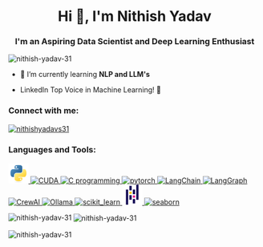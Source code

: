 <h1 align="center">Hi 👋, I'm Nithish Yadav</h1>
<h3 align="center">I'm an Aspiring Data Scientist and Deep Learning Enthusiast</h3>

<p align="left"> <img src="https://komarev.com/ghpvc/?username=nithish-yadav-31&label=Profile%20views&color=0e75b6&style=flat" alt="nithish-yadav-31" /> </p>

- 🌱 I’m currently learning **NLP and LLM's**

- LinkedIn Top Voice in Machine Learning! 🚀

<h3 align="left">Connect with me:</h3>
<p align="left">
<a href="https://linkedin.com/in/nithishyadavs31" target="blank"><img align="center" src="https://raw.githubusercontent.com/rahuldkjain/github-profile-readme-generator/master/src/images/icons/Social/linked-in-alt.svg" alt="nithishyadavs31" height="30" width="40" /></a>
</p>

<h3 align="left">Languages and Tools:</h3>
<p align="left">
  <a href="https://www.python.org" target="_blank" rel="noreferrer">
    <img src="https://raw.githubusercontent.com/devicons/devicon/master/icons/python/python-original.svg" alt="python" width="40" height="40"/>
  </a>
  <a href="https://developer.nvidia.com/cuda-toolkit" target="_blank" rel="noreferrer">
    <img src="https://www.svgrepo.com/show/373541/cuda.svg" alt="CUDA" width="40" height="40"/>
  </a>
  <a href="" target="_blank" rel="noreferrer">
    <img src="https://upload.wikimedia.org/wikipedia/commons/1/19/C_Logo.png" alt="C programming" width="40" height="40"/>
  </a>

  <a href="https://pytorch.org/" target="_blank" rel="noreferrer">
    <img src="https://www.vectorlogo.zone/logos/pytorch/pytorch-icon.svg" alt="pytorch" width="40" height="40"/>
  </a>
  <a href="https://www.langchain.com/" target="_blank" rel="noreferrer">
    <img src="https://registry.npmmirror.com/@lobehub/icons-static-png/1.19.0/files/dark/langchain.png" alt="LangChain" width="40" height="40"/>
  </a>
  <a href="https://www.langchain.com/langgraph" target="_blank" rel="noreferrer">
    <img src="https://langchain-ai.github.io/langgraph/static/wordmark_light.svg" alt="LangGraph" width="40" height="40"/>
  </a>
  <a href="https://www.crewai.com/" target="_blank" rel="noreferrer">
    <img src="https://www.greghilston.com/post/ai-agents/featured-image.png" alt="CrewAI" width="80" height="30"/>
  </a>
  <a href="https://ollama.com/" target="_blank" rel="noreferrer">
    <img src="https://logowik.com/content/uploads/images/ollama-language-model1721162986.logowik.com.webp" alt="Ollama" width="50" height="40"/>
  </a>


  <a href="https://scikit-learn.org/" target="_blank" rel="noreferrer">
    <img src="https://upload.wikimedia.org/wikipedia/commons/0/05/Scikit_learn_logo_small.svg" alt="scikit_learn" width="40" height="40"/>
  </a>
  <a href="https://pandas.pydata.org/" target="_blank" rel="noreferrer">
    <img src="https://raw.githubusercontent.com/devicons/devicon/2ae2a900d2f041da66e950e4d48052658d850630/icons/pandas/pandas-original.svg" alt="pandas" width="40" height="40"/>
  </a>
  <a href="https://seaborn.pydata.org/" target="_blank" rel="noreferrer">
    <img src="https://seaborn.pydata.org/_images/logo-mark-lightbg.svg" alt="seaborn" width="40" height="40"/>
  </a>


</p>

<p><img align="left" src="https://github-readme-stats.vercel.app/api/top-langs?username=nithish-yadav-31&show_icons=true&locale=en&layout=compact" alt="nithish-yadav-31" /></p>

<p>&nbsp;<img align="center" src="https://github-readme-stats.vercel.app/api?username=nithish-yadav-31&show_icons=true&locale=en" alt="nithish-yadav-31" /></p>

<p><img align="center" src="https://github-readme-streak-stats.herokuapp.com/?user=nithish-yadav-31&" alt="nithish-yadav-31" /></p>


